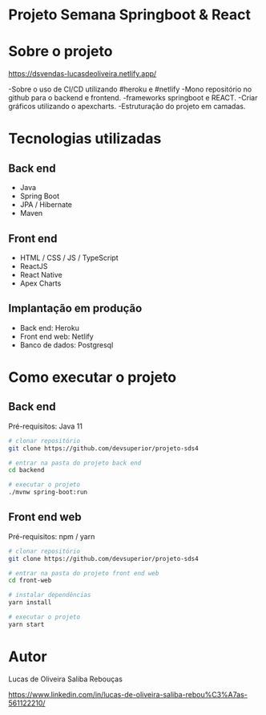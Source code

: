 # Projeto Semana Springboot & React

# Sobre o projeto

https://dsvendas-lucasdeoliveira.netlify.app/


-Sobre o uso de CI/CD utilizando #heroku e #netlify
-Mono repositório no github para o backend e frontend.
-frameworks springboot e REACT.
-Criar gráficos utilizando o apexcharts.
-Estruturação do projeto em camadas.



# Tecnologias utilizadas
## Back end
- Java
- Spring Boot
- JPA / Hibernate
- Maven

## Front end

- HTML / CSS / JS / TypeScript
- ReactJS
- React Native
- Apex Charts

## Implantação em produção
- Back end: Heroku
- Front end web: Netlify
- Banco de dados: Postgresql

# Como executar o projeto

## Back end
Pré-requisitos: Java 11

```bash
# clonar repositório
git clone https://github.com/devsuperior/projeto-sds4

# entrar na pasta do projeto back end
cd backend

# executar o projeto
./mvnw spring-boot:run
```

## Front end web
Pré-requisitos: npm / yarn

```bash
# clonar repositório
git clone https://github.com/devsuperior/projeto-sds4

# entrar na pasta do projeto front end web
cd front-web

# instalar dependências
yarn install

# executar o projeto
yarn start
```

# Autor

Lucas de Oliveira Saliba Rebouças

https://www.linkedin.com/in/lucas-de-oliveira-saliba-rebou%C3%A7as-561122210/

